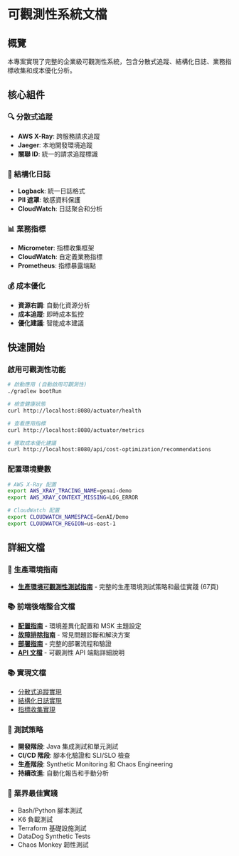 # 可觀測性系統文檔

## 概覽

本專案實現了完整的企業級可觀測性系統，包含分散式追蹤、結構化日誌、業務指標收集和成本優化分析。

## 核心組件

### 🔍 分散式追蹤

- **AWS X-Ray**: 跨服務請求追蹤
- **Jaeger**: 本地開發環境追蹤
- **關聯 ID**: 統一的請求追蹤標識

### 📝 結構化日誌

- **Logback**: 統一日誌格式
- **PII 遮罩**: 敏感資料保護
- **CloudWatch**: 日誌聚合和分析

### 📊 業務指標

- **Micrometer**: 指標收集框架
- **CloudWatch**: 自定義業務指標
- **Prometheus**: 指標暴露端點

### 💰 成本優化

- **資源右調**: 自動化資源分析
- **成本追蹤**: 即時成本監控
- **優化建議**: 智能成本建議

## 快速開始

### 啟用可觀測性功能

```bash
# 啟動應用 (自動啟用可觀測性)
./gradlew bootRun

# 檢查健康狀態
curl http://localhost:8080/actuator/health

# 查看應用指標
curl http://localhost:8080/actuator/metrics

# 獲取成本優化建議
curl http://localhost:8080/api/cost-optimization/recommendations
```

### 配置環境變數

```bash
# AWS X-Ray 配置
export AWS_XRAY_TRACING_NAME=genai-demo
export AWS_XRAY_CONTEXT_MISSING=LOG_ERROR

# CloudWatch 配置
export CLOUDWATCH_NAMESPACE=GenAI/Demo
export CLOUDWATCH_REGION=us-east-1
```

## 詳細文檔

### 🎯 生產環境指南

- **[生產環境可觀測性測試指南](production-observability-testing-guide.md)** - 完整的生產環境測試策略和最佳實踐 (67頁)

### 📚 前端後端整合文檔

- **[配置指南](configuration-guide.md)** - 環境差異化配置和 MSK 主題設定
- **[故障排除指南](../troubleshooting/observability-troubleshooting.md)** - 常見問題診斷和解決方案
- **[部署指南](../deployment/observability-deployment.md)** - 完整的部署流程和驗證
- **[API 文檔](../api/observability-api.md)** - 可觀測性 API 端點詳細說明

### 📚 實現文檔

- [分散式追蹤實現](../app/docs/DISTRIBUTED_TRACING_IMPLEMENTATION.md)
- [結構化日誌實現](../app/docs/STRUCTURED_LOGGING_IMPLEMENTATION.md)
- [指標收集實現](../app/docs/METRICS_IMPLEMENTATION.md)

### 🔧 測試策略

- **開發階段**: Java 集成測試和單元測試
- **CI/CD 階段**: 腳本化驗證和 SLI/SLO 檢查
- **生產階段**: Synthetic Monitoring 和 Chaos Engineering
- **持續改進**: 自動化報告和手動分析

### 🌟 業界最佳實踐

- Bash/Python 腳本測試
- K6 負載測試
- Terraform 基礎設施測試
- DataDog Synthetic Tests
- Chaos Monkey 韌性測試
